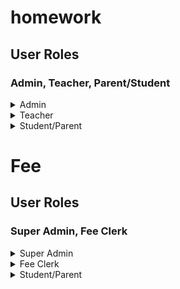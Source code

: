 # homework
## User Roles
### Admin, Teacher, Parent/Student
<details>
    <summary>Admin</summary>
    <ul>
        <li>View and export Logs generated by teacher</li>
        <li>View Teacher users and updates them (cannot update username)</li>
        <li>Create Teacher users</li>
        <li>View Student users fetched from SQL Server Database</li>
    </ul>
</details>
<details>
    <summary>Teacher</summary>
    <ul>
        <li>View sent Homeworks to student/parent users</li>
        <li>compose homework</li>
        <li>View and update profile imformation (cannot update username)</li>
    </ul>
</details>
<details>
    <summary>Student/Parent</summary>
    <ul>
        <li>View Homeworks</li>
        <li>View profile information</li>
    </ul>
</details>

# Fee
## User Roles
### Super Admin, Fee Clerk
<details>
    <summary>Super Admin</summary>
    <ul>
        <li>View Fee data Logs</li>
        <li>View Maintainence mode change Logs</li>
        <li>View Teacher users creation and updation Logs</li>
    </ul>
</details>
<details>
    <summary>Fee Clerk</summary>
    <ul>
        <li>View and change maintainence mode(Online, Month End, Custom Maintainence)</li>
        <li>Create and update Fee Data using CSV File</li>
        <li>// Create Fee data using Form</li>
        <li>// add fee receipts using Form</li>
        <li>View Student users fetched from SQL Server Database</li>
    </ul>
</details>
<details>
    <summary>Student/Parent</summary>
    <ul>
        <li>View unpaid fee payments and pay them via 2 options(Card & Netbanking)</li>
        <li>// View paid fee receipts for existing months</li>
    </ul>
</details>